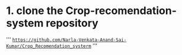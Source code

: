 # 1. clone the Crop-recomendation-system repository
'''
<code>https://github.com/Narla-Venkata-Anand-Sai-Kumar/Crop_Recomendation_systerm</code>
'''